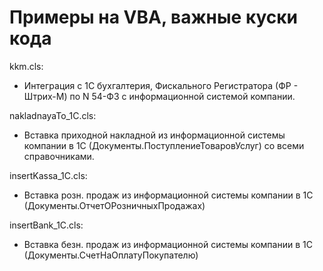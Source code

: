 # Примеры на VBA, важные куски кода

kkm.cls:
- Интеграция с 1С бухгалтерия, Фискального Регистратора (ФР - Штрих-М) по N 54-ФЗ с информационной системой компании.

nakladnayaTo_1C.cls:
- Вставка приходной накладной из информационной системы компании в 1С (Документы.ПоступлениеТоваровУслуг) со всеми справочниками.

insertKassa_1C.cls:
- Вставка розн. продаж из информационной системы компании в 1С (Документы.ОтчетОРозничныхПродажах)

insertBank_1C.cls:
- Вставка безн. продаж из информационной системы компании в 1С (Документы.СчетНаОплатуПокупателю)

